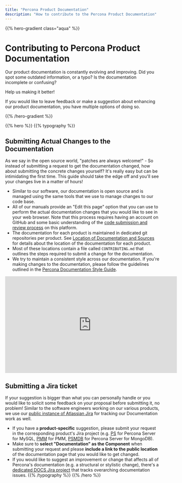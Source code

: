 ```yaml
---
title: "Percona Product Documentation"
description: "How to contribute to the Percona Product Documentation"
---
```


{{% hero-gradient class="aqua" %}}

# Contributing to Percona Product Documentation

Our product documentation is constantly evolving and improving. Did you spot
some outdated information, or a typo? Is the documentation incomplete or confusing?

Help us making it better!

If you would like to leave feedback or make a suggestion about enhancing our
product documentation, you have multiple options of doing so.

{{% /hero-gradient %}}

{{% hero %}}
{{% typography %}}
## Submitting Actual Changes to the Documentation

As we say in the open source world, "patches are always welcome!" - So instead of
submitting a request to get the documentation changed, how about submitting the
concrete changes yourself? It's really easy but can be intimidating the first
time. This guide should take the edge off and you'll see your changes live in a
matter of hours!

* Similar to our software, our documentation is open source and is managed using
  the same tools that we use to manage changes to our code base.
* All of our manuals provide an "Edit this page" option that you can
  use to perform the actual documentation changes that you would like to see in
  your web browser. Note that this process requires having an account on GitHub
  and some basic understanding of the [code submission and review
  process](https://docs.github.com/en/pull-requests/collaborating-with-pull-requests)
  on this platform.
* The documentation for each product is maintained in dedicated git repositories
  per product. See [Location of Documentation and Sources](./locations) for
  details about the location of the documentation for each product.
* Most of these locations contain a file called `CONTRIBUTING.md` that outlines
  the steps required to submit a change for the documentation.
* We try to maintain a consistent style across our documentation. If you're
  making changes to the documentation, please follow the guidelines outlined in
  the [Percona Documentation Style Guide](https://docs.percona.com/style-guide/).

<iframe width="560" height="315" src="https://www.youtube.com/embed/3bNBzgd1qxI" title="YouTube video player" frameborder="0" allow="accelerometer; autoplay; clipboard-write; encrypted-media; gyroscope; picture-in-picture; web-share" allowfullscreen></iframe>

## Submitting a Jira ticket

If your suggestion is bigger than what you can personally handle or you would
like to solicit some feedback on your proposal before submitting it, no problem!
Similar to the software engineers working on our various products, we use our
[public instance of Atlassian Jira](https://perconadev.atlassian.net/) for tracking our
Documentation work as well.

* If you have a **product-specific** suggestion, please submit your request in
  the corresponding product's Jira project (e.g.
  [PS](https://perconadev.atlassian.net/projects/PS/) for Percona Server for MySQL,
  [PMM](https://perconadev.atlassian.net/projects/PMM/) for PMM,
  [PSMDB](https://perconadev.atlassian.net/projects/PSMDB/) for Percona Server for
  MongoDB).
* Make sure to **select "Documentation" as the Component** when submitting your
  request and please **include a link to the public location** of the
  documentation page that you would like to get changed.
* If you would like to suggest an improvement or change that affects all of
  Percona's documentation (e.g. a structural or stylistic change), there's a
  [dedicated DOCS Jira project](https://perconadev.atlassian.net/projects/DOCS/) that
  tracks overarching documentation issues.
{{% /typography %}}
{{% /hero %}}
